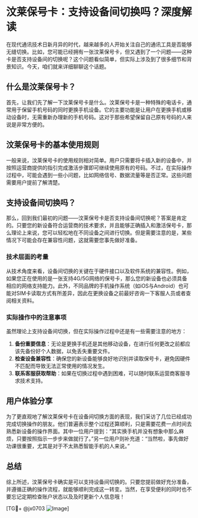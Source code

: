 # 汶莱保号卡：支持设备间切换吗？深度解读

在现代通讯技术日新月异的时代，越来越多的人开始关注自己的通讯工具是否能够无缝切换。比如，您可能已经拥有一张汶莱保号卡，但又遇到了一个问题——这种卡是否支持设备间的切换呢？这个问题看似简单，但实际上涉及到了很多细节和背景知识。今天，咱们就来详细聊聊这个话题。

## 什么是汶莱保号卡？

首先，让我们先了解一下汶莱保号卡是什么。汶莱保号卡是一种特殊的电话卡，通常用于保留手机号码的同时更换手机设备。它的主要功能是让用户在更换手机或移动设备时，无需重新办理新的手机号码。这对于那些希望保留自己原有号码的人来说是非常方便的。

## 汶莱保号卡的基本使用规则

一般来说，汶莱保号卡的使用规则相对简单。用户只需要将卡插入新的设备中，并按照运营商提供的指引完成激活步骤即可继续使用原有的号码。不过，在实际操作过程中，可能会遇到一些小问题，比如网络信号、数据流量等是否正常。这些问题需要用户提前了解清楚。

## 支持设备间切换吗？

那么，回到我们最初的问题——汶莱保号卡是否支持设备间切换呢？答案是肯定的。只要您的新设备符合运营商的技术要求，并且能够正确插入和激活保号卡，那么理论上来说，您可以轻松地在不同设备之间进行切换。但是需要注意的是，某些情况下可能会存在兼容性问题，这就需要您事先做好准备。

### 技术层面的考量

从技术角度来看，设备间切换的关键在于硬件接口以及软件系统的兼容性。例如，如果您正在使用的是一张支持4G/5G网络的保号卡，那么您的新设备也必须具备相应的网络支持能力。此外，不同品牌的手机操作系统（如iOS与Android）也可能对SIM卡读取方式有所差异，因此在更换设备之前最好咨询一下客服人员或者查阅相关资料。

### 实际操作中的注意事项

虽然理论上支持设备间切换，但在实际操作过程中还是有一些需要注意的地方：

1. **备份重要信息**：无论是更换手机还是其他移动设备，在进行任何更改之前都应该先备份好个人数据，以免丢失重要文件。
2. **检查设备兼容性**：确保您的新设备能够良好地识别并读取保号卡，避免因硬件不匹配而导致无法正常使用的情况发生。
3. **联系客服获取帮助**：如果在切换过程中遇到困难，可以随时联系运营商客服寻求技术支持。

## 用户体验分享

为了更直观地了解汶莱保号卡在设备间切换方面的表现，我们采访了几位已经成功完成切换操作的朋友。他们普遍表示整个过程还算顺利，只是需要花费一点时间去熟悉新设备的操作界面。其中一位用户提到：“其实换手机并没有想象中那么麻烦，只要按照指示一步步来做就行了。”另一位用户则补充道：“当然啦，事先做好功课很重要，尤其是对于不太熟悉智能手机的人来说。”

## 总结

综上所述，汶莱保号卡确实是可以支持设备间切换的。只要您提前做好充分准备，并遵循正确的操作流程，就能够顺利完成这一转变。当然，在享受便利的同时也不要忘记定期检查账户状态以及及时更新个人信息哦！

[TG💪+ @jx0703 ![Image](https://github.com/user-attachments/assets/dbca1d08-cadb-493c-b0ec-ad6f7a83f270)]